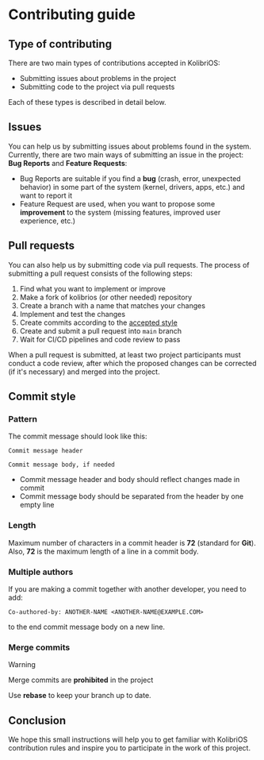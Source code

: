 # Contributing guide

## Type of contributing

There are two main types of contributions accepted in KolibriOS:

- Submitting issues about problems in the project
- Submitting code to the project via pull requests

Each of these types is described in detail below.

## Issues

You can help us by submitting issues about problems found in the system. Currently, there are two main ways of submitting an issue in the project: **Bug Reports** and **Feature Requests**:

- Bug Reports are suitable if you find a **bug** (crash, error, unexpected behavior) in some part of the system (kernel, drivers, apps, etc.) and want to report it
- Feature Request are used, when you want to propose some **improvement** to the system (missing features, improved  user experience, etc.)

## Pull requests

You can also help us by submitting code via pull requests. The process of submitting a pull request consists of the following steps:

1. Find what you want to implement or improve
2. Make a fork of kolibrios (or other needed) repository
3. Create a branch with a name that matches your changes
4. Implement and test the changes
5. Create commits according to the [accepted style](#commit-style)
6. Create and submit a pull request into `main` branch
7. Wait for CI/CD pipelines and code review to pass

When a pull request is submitted, at least two project participants must conduct a code review, after which the proposed changes can be corrected (if it's necessary) and merged into the project.

## Commit style

### Pattern

The commit message should look like this:

```test
Commit message header

Commit message body, if needed
```

- Commit message header and body should reflect changes made in commit
- Commit message body should be separated from the header by one empty line

### Length

Maximum number of characters in a commit header is **72** (standard for **Git**). Also, **72** is the maximum length of a line in a commit body.

### Multiple authors

If you are making a commit together with another developer, you need to add:

```
Co-authored-by: ANOTHER-NAME <ANOTHER-NAME@EXAMPLE.COM>
```

to the end commit message body on a new line.

### Merge commits

> [!WARNING]
> Merge commits are **prohibited** in the project

Use **rebase** to keep your branch up to date.

## Conclusion

We hope this small instructions will help you to get familiar  with KolibriOS contribution rules and inspire you to participate in the work of this project.
